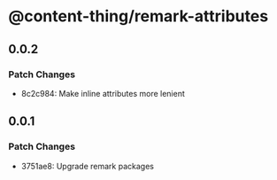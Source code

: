 # @content-thing/remark-attributes

## 0.0.2

### Patch Changes

- 8c2c984: Make inline attributes more lenient

## 0.0.1

### Patch Changes

- 3751ae8: Upgrade remark packages
